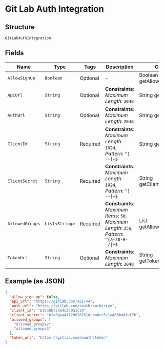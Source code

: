 
# Git Lab Auth Integration

## Structure

`GitLabAuthIntegration`

## Fields

| Name | Type | Tags | Description | Getter | Setter |
|  --- | --- | --- | --- | --- | --- |
| `AllowSignUp` | `Boolean` | Optional | - | Boolean getAllowSignUp() | setAllowSignUp(Boolean allowSignUp) |
| `ApiUrl` | `String` | Optional | **Constraints**: *Maximum Length*: `2048` | String getApiUrl() | setApiUrl(String apiUrl) |
| `AuthUrl` | `String` | Optional | **Constraints**: *Maximum Length*: `2048` | String getAuthUrl() | setAuthUrl(String authUrl) |
| `ClientId` | `String` | Required | **Constraints**: *Maximum Length*: `1024`, *Pattern*: `^[ -~]+$` | String getClientId() | setClientId(String clientId) |
| `ClientSecret` | `String` | Required | **Constraints**: *Maximum Length*: `1024`, *Pattern*: `^[ -~]+$` | String getClientSecret() | setClientSecret(String clientSecret) |
| `AllowedGroups` | `List<String>` | Required | **Constraints**: *Maximum Items*: `50`, *Maximum Length*: `256`, *Pattern*: `^[a-z0-9-_/]+$` | List<String> getAllowedGroups() | setAllowedGroups(List<String> allowedGroups) |
| `TokenUrl` | `String` | Optional | **Constraints**: *Maximum Length*: `2048` | String getTokenUrl() | setTokenUrl(String tokenUrl) |

## Example (as JSON)

```json
{
  "allow_sign_up": false,
  "api_url": "https://gitlab.com/api/v4",
  "auth_url": "https://gitlab.com/oauth/authorize",
  "client_id": "b1ba0bf54a4c2c0a1c29",
  "client_secret": "bfa6gea4f129076761dcba8ce5e1e406bd83af7b",
  "allowed_groups": [
    "allowed_groups2",
    "allowed_groups3"
  ],
  "token_url": "https://gitlab.com/oauth/token"
}
```

